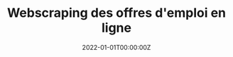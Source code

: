 ---
title: Webscraping des offres d'emploi en ligne
summary: |
    Le projet `Jocas` (Job offers collection and analysis system) mené
    permet à la `DARES` (service statistique ministériel Travail)
    de collecter automatique des offres d’emploi en ligne
    pour construire des statistiques sur le marché du travail.
tags:
- Webscraping
- Classification
- DARES
date: "2022-01-01T00:00:00Z"

# Optional external URL for project (replaces project detail page).
external_link: "https://dares.travail-emploi.gouv.fr/publication/les-offres-demploi-en-ligne-nouvelle-source-de-donnees-sur-le-marche-du-travail"

image:
  caption: 
  focal_point: Smart

links:
- name: Document de travail
  url: https://dares.travail-emploi.gouv.fr/publication/les-offres-demploi-en-ligne-nouvelle-source-de-donnees-sur-le-marche-du-travail
url_code: "https://github.com/OnlineJobVacanciesESSnetBigData/JobTitleProcessing_FR"
url_pdf: ""
url_slides: ""
url_video: ""

# Slides (optional).
#   Associate this project with Markdown slides.
#   Simply enter your slide deck's filename without extension.
#   E.g. `slides = "example-slides"` references `content/slides/example-slides.md`.
#   Otherwise, set `slides = ""`.
# slides: example
---